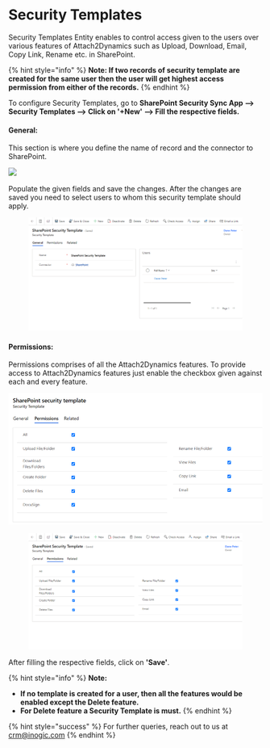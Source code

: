 # Security Templates

Security Templates Entity enables to control access given to the users over various features of Attach2Dynamics such as Upload, Download, Email, Copy Link, Rename etc. in SharePoint.

{% hint style="info" %}
**Note: If two records of security template are created for the same user then the user will get highest access permission from either of the records.**
{% endhint %}

To configure Security Templates, go to **SharePoint Security Sync App --> Security Templates --> Click on '+New' --> Fill the respective fields.**

#### General:&#x20;

This section is where you define the name of record and the connector to SharePoint.

![](<../../.gitbook/assets/Sec Tem\_1.png>)

Populate the given fields and save the changes. After the changes are saved you need to select users to whom this security template should apply.

<figure><img src="../../.gitbook/assets/Security template slide 33.png" alt=""><figcaption></figcaption></figure>

#### Permissions:

Permissions comprises of all the Attach2Dynamics features. To provide access to Attach2Dynamics features just enable the checkbox given against each and every feature.

<div>

<img src="../../.gitbook/assets/Permissions.png" alt="">

 

<figure><img src="../../.gitbook/assets/security template slide 33 image 2.png" alt=""><figcaption></figcaption></figure>

</div>

After filling the respective fields, click on **'Save'**.

{% hint style="info" %}
**Note:**

* **If no template is created for a user, then all the features would be enabled except the Delete feature.**
* **For Delete feature a Security Template is must.**
{% endhint %}

{% hint style="success" %}
For further queries, reach out to us at [crm@inogic.com](mailto:crm@inogic.com)
{% endhint %}



##
